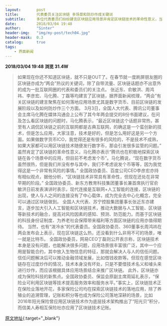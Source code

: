 ```yaml
---
layout:       post
title:        代表委员关注区块链 多场景和防炒作成关键词
subtitle:     多位代表委员们纷纷建言区块链应用场景并肯定区块链技术的革命性意义，当然防止炒作也是业界共同关心的话题。
date:         2018/03/04 19:48
author:       "Sinter"
header-img:   "img/my-post/tech04.jpg"
header-mask:  0.3
catalog:      true
tags:
    - 界面新闻
---
```


**2018/03/04 19:48**  **浏览 31.4W**

> 如果现在你还不知道区块链，就不只是OUT了。在春节就一度刷屏朋友圈的区块链亦成为“两会”热议的关键词，除了自带流量、区块链话题亦不出意外的成为一批互联网圈的代表和委员们的关注点。
张近东、俞敏洪、周鸿祎、李彦宏、马化腾、丁磊等均建言了区块链，据界面新闻梳理，“两会”有关区块链的建言聚焦在如何落地应用场景尤其是数字货币、目前区块链的发展阶段以及如何防炒作三个方面。
3月3日，全国人大代表、腾讯公司董事会主席马化腾在媒体沟通会上公布了其今年两会提交的8份书面建议，在问及怎么看区块链的问题时，马化腾表示，“最近区块链这个话题非常热，甚至有人调侃区块链之前的互联网都是古典互联网，的确这是一个蛮创新的技术，但是怎么应用，大家注意，技术是好的，但是怎么用好这是另一个方面。如果做数字货币ICO，我觉得还是有很多的风险的，不是技术不成熟，如果大家都可以用区块链技术随便发行数字币，那会引发很多监管的问题。”
虽然肯定了区块链的革命性意义，马化腾亦表示“腾讯也在积极地探索区块链在各个场景中的应用，但目前不考虑发个币”。马化腾说，“现在数字货币虽然很热，但是我们并没有参与其中，我们不考虑说发个币等等，因为我觉得这是一个非常有风险的事情。”
全国政协委员、百度公司CEO李彦宏亦持有相似观点，据他分析，“区块链技术非常具有革命性，但现在还处在非常早期的阶段。”
全国政协委员、新东方教育科技集团董事长兼首席执行官俞敏洪日前发表演讲时表示，现代连接是互联网+人工智能的连接，区块链的出现，使人与人之间的连接没有了中心载体，成为完全去中心化概念，完全可以通过区块链做到。
全国人大代表、苏宁控股集团董事长张近东亦建言，逐步加大引入人工智能和区块链技术，推动大数据与人工智能、区块链等新技术的融合，提高对风险因素的感知、预测、防范能力。而基于区块链的科技身份证制度、为养老社会保障带来福利等方面区块链的应用亦值得期待。
当然，也有“泼冷水”的代表委员。全国政协委员、360董事长周鸿祎在两会发布会上表示，现在区块链这么热，还没看到什么非用不可的场景，唯一就是比特币。
全国政协委员，网易CEO丁磊则公开表示称，区块链技术本身是没有问题，也能解决很多问题，应用场景很丰富很广泛，其中一个应用是智能合约，其中放入生物信息的特征，那就会解决人与人的信任问题。信任问题解决后可以推动金融领域发展，比如借钱收款等。但现在感觉区块链存在过度炒作的情况，技术本身没有坏处，只是不要借技术名义和噱头来进行炒作，而应该根据具体应用场景结合来推广区块链。
此外，区块链亦成为保险科技的新焦点。全国政协委员、保监会原副主席周延礼表示，“保险业可利用区块链等技术提高服务效率和服务水平。”事实上，区块链技术正在保险业落地开花，多家保险公司均在探索区块链技术的落地应用，除了养殖业的追溯管理，记账和积分等也成为保险公司落地深耕的场景，比如2016年阳光保险曾应用区块链技术作为底层技术架构推出了“阳光贝”积分，而信美人寿相互保险社亦应用了区块链技术记账。


[原文地址](http://www.jiemian.com/article/1968786.html){:target="_blank"}


